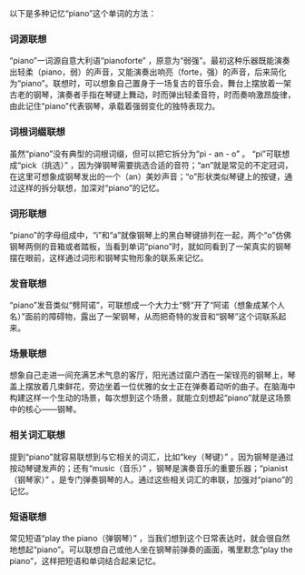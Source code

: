 以下是多种记忆“piano”这个单词的方法：

### 词源联想
“piano”一词源自意大利语“pianoforte” ，原意为“弱强”。最初这种乐器既能演奏出轻柔（piano，弱）的声音，又能演奏出响亮（forte，强）的声音，后来简化为“piano”。联想时，可以想象自己置身于一场复古的音乐会，舞台上摆放着一架古老的钢琴，演奏者手指在琴键上舞动，时而弹出轻柔音符，时而奏响激昂旋律，由此记住“piano”代表钢琴，承载着强弱变化的独特表现力。

### 词根词缀联想
虽然“piano”没有典型的词根词缀，但可以把它拆分为“pi - an - o” 。 “pi”可联想成“pick（挑选）” ，因为弹钢琴需要挑选合适的音符；“an”就是常见的不定冠词，在这里可想象成钢琴发出的一个（an）美妙声音；“o”形状类似琴键上的按键，通过这样的拆分联想，加深对“piano”的记忆。

### 词形联想
“piano”的字母组成中，“i”和“a”就像钢琴上的黑白琴键排列在一起，两个“o”仿佛钢琴两侧的音箱或者踏板，当看到单词“piano”时，就如同看到了一架真实的钢琴摆在眼前，这样通过词形和钢琴实物形象的联系来记忆。

### 发音联想
“piano”发音类似“劈阿诺”，可联想成一个大力士“劈”开了“阿诺（想象成某个人名）”面前的障碍物，露出了一架钢琴，从而把奇特的发音和“钢琴”这个词联系起来。

### 场景联想
想象自己走进一间充满艺术气息的客厅，阳光透过窗户洒在一架锃亮的钢琴上，琴盖上摆放着几束鲜花，旁边坐着一位优雅的女士正在弹奏着动听的曲子。在脑海中构建这样一个生动的场景，每次想到这个场景，就能立刻想起“piano”就是这场景中的核心——钢琴。

### 相关词汇联想
提到“piano”就容易联想到与它相关的词汇，比如“key（琴键）” ，因为钢琴是通过按动琴键发声的；还有“music（音乐）” ，钢琴是演奏音乐的重要乐器；“pianist（钢琴家）” ，是专门弹奏钢琴的人。通过这些相关词汇的串联，加强对“piano”的记忆。

### 短语联想
常见短语“play the piano（弹钢琴）” ，当我们想到这个日常表达时，就会很自然地想起“piano”。可以联想自己或他人坐在钢琴前弹奏的画面，嘴里默念“play the piano”，这样把短语和单词结合起来记忆。 